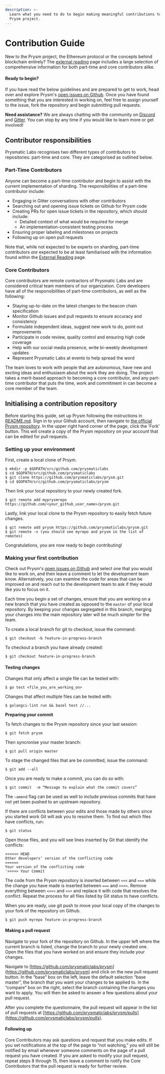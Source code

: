 ```yaml
---
description: >-
  Learn what you need to do to begin making meaningful contributions to the
  Prysm project.
---
```


# Contribution Guide

New to the Prysm project, the Ethereum protocol or the concepts behind blockchain entirely? The [external reading](required-reading.md) page includes a large selection of comprehensive information for both part-time and core contributors alike.

#### Ready to begin?

If you have read the below guidelines and are prepared to get to work, head over and explore Prysm's [open issues on Github](https://github.com/prysmaticlabs/prysm/issues). Once you have found something that you are interested in working on, feel free to assign yourself to the issue, fork the repository and begin submitting pull requests.

**Need assistance?** We are always chatting with the community on [Discord](https://discord.gg/che9auJ) and [Gitter](https://gitter.im/prysmaticlabs/geth-sharding). You can stop by any time if you would like to learn more or get involved!

## Contributor responsibilities

Prysmatic Labs recognises two different types of contributors to repositories: part-time and core. They are categorised as outlined below.

### Part-Time Contributors

Anyone can become a part-time contributor and begin to assist with the current implementation of sharding. The responsibilities of a part-time contributor include:

* Engaging in Gitter conversations with other contributors
* Searching out and opening issue tickets on Github for Prysm code
* Creating PRs for open issue tickets in the repository, which should include:
  * Detailed context of what would be required for merge
  * An implementation-consistent testing process
* Ensuring proper labeling and milestones on projects
* Following up on open pull requests

Note that, while not expected to be experts on sharding, part-time contributors _are_ expected to be at least familiarised with the information found within the [External Reading](required-reading.md) page.

### Core Contributors

Core contributors are remote contractors of Prysmatic Labs and are considered  critical team members of our organization. Core developers have all of the responsibilities of part-time contributors, as well as the following:

* Staying up-to-date on the latest changes to the beacon chain specification
* Monitor Github issues and pull requests to ensure accuracy and consistency
* Formulate independent ideas, suggest new work to do, point out improvements
* Participate in code review, quality control and ensuring high code coverage
* Help with our social media presence, write bi-weekly development updates
* Represent Prysmatic Labs at events to help spread the word 

The team loves to work with people that are autonomous, have new and excting ideas and enthusiasm about the work they are doing. The project takes a merit-based approach to becoming a core contributor, and any part-time contributor that puts the time, work and commitment in can become a core member of the team.

## Initialising a contribution repository

Before starting this guide, set up Prysm following the instructions in [README.md](https://github.com/prysmaticlabs/prysm). Sign in to your Github account, then navigate to [the official Prysm repository](https://github.com/prysmaticlabs/prysm/). In the upper right hand corner of the page, click the 'Fork' button. This will create a copy of the Prysm repository on your account that can be edited for pull requests.

### Setting up your environment

First, create a local clone of Prsym.

```text
$ mkdir -p $GOPATH/src/github.com/prysmaticlabs
$ cd $GOPATH/src/github.com/prysmaticlabs
$ git clone https://github.com/prysmaticlabs/prysm.git
$ cd $GOPATH/src/github.com/prysmaticlabs/prysm
```

Then link your local repository to your newly created fork.

```text
$ git remote add myprysmrepo https://github.com/<your_github_user_name>/prysm.git
```

Lastly, link your local clone to the Prysm repository to easily fetch future changes. 

```text
$ git remote add prysm https://github.com/prysmaticlabs/prysm.git
$ git remote -v (you should see myrepo and prysm in the list of remotes)
```

Congratulations, you are now ready to begin contributing!

### **Making your first contribution**

Check out Prysm's [open issues on Github](https://github.com/prysmaticlabs/prysm/issues) and select one that you would like to work on, and then leave a comment to let the development team know. Alternatively, you can examine the code for areas that can be improved on and reach out to the development team to ask if they would like you to focus on it.

Each time you begin a set of changes, ensure that you are working on a new branch that you have created as opposed to the `master` of your local repository. By keeping your changes segregated in this branch, merging your changes into the main repository later will be much simpler for the team.

To create a local branch for git to checkout, issue the command:

```text
$ git checkout -b feature-in-progress-branch
```

To checkout a branch you have already created:

```text
$ git checkout feature-in-progress-branch
```

#### **Testing changes**

Changes that only affect a single file can be tested with:

```text
$ go test <file_you_are_working_on>
```

Changes that affect multiple files can be tested with:

```text
$ golangci-lint run && bazel test //...
```

**Preparing your commit**

To fetch changes to the Prysm repository since your last session:

```text
$ git fetch prysm
```

Then syncronise your master branch:

```text
$ git pull origin master
```

To stage the changed files that are be committed, issue the command:

```text
$ git add --all
```

Once you are ready to make a commit, you can do so with:

```text
$ git commit  -m “Message to explain what the commit covers”
```

The `–amend` flag can be used as well to include previous commits that have not yet been pushed to an upstream repository.

If there are conflicts between your edits and those made by others since you started work Git will ask you to resolve them. To find out which files have conflicts, run:

```text
$ git status
```

Open those files, and you will see lines inserted by Git that identify the conflicts:

```text
<<<<<< HEAD
Other developers’ version of the conflicting code
======
Your version of the conflicting code
'>>>>> Your Commit
```

The code from the Prysm repository is inserted between `<<<` and `===` while the change you have made is inserted between `===` and `>>>>`. Remove everything between `<<<<` and `>>>` and replace it with code that resolves the conflict. Repeat the process for all files listed by Git status to have conflicts.

When you are ready, use git push to move your local copy of the changes to your fork of the repository on Github.

```text
$ git push myrepo feature-in-progress-branch
```

#### **Making a pull request**

Navigate to your fork of the repository on Github. In the upper left where the current branch is listed, change the branch to your newly created one. Open the files that you have worked on and ensure they include your changes.

Navigate to [https://github.com/prysmaticlabs/prysm](https://github.com/prysmaticlabs/prysm) and click on the new pull request button. In the “base” box on the left, leave the default selection “base master”, the branch that you want your changes to be applied to. In the “compare” box on the right, select the branch containing the changes you want to apply. You will then be asked to answer a few questions about your pull request. 

After you complete the questionnaire, the pull request will appear in the list of pull requests at [https://github.com/prysmaticlabs/prysm/pulls](https://github.com/prysmaticlabs/prysm/pulls).

#### Following up

Core Contributors may ask questions and request that you make edits. If you set notifications at the top of the page to “not watching,” you will still be notified by email whenever someone comments on the page of a pull request you have created. If you are asked to modify your pull request, repeat steps 8 through 15, then leave a comment to notify the Core Contributors that the pull request is ready for further review.

### 

### 

